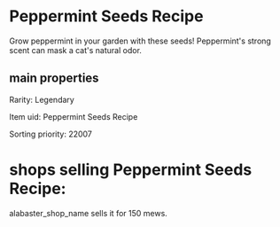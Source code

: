 # Peppermint Seeds Recipe

Grow peppermint in your garden with these seeds! Peppermint's strong scent can mask a cat's natural odor.

## main properties

Rarity: Legendary

Item uid: Peppermint Seeds Recipe

Sorting priority: 22007

# shops selling Peppermint Seeds Recipe:

alabaster_shop_name sells it for 150 mews.